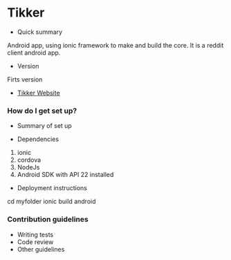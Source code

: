 # Tikker


* Quick summary

Android app, using ionic framework to make and build the core. It is a reddit client android app.


* Version

Firts version

* [Tikker Website](https://tikker.tk)

### How do I get set up? ###

* Summary of set up


* Dependencies
1. ionic
2. cordova
3. NodeJs
3. Android SDK with API 22 installed

* Deployment instructions

cd myfolder
ionic build android

### Contribution guidelines ###

* Writing tests
* Code review
* Other guidelines
